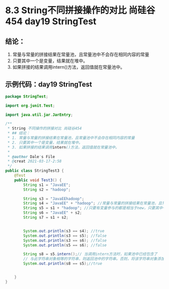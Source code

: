 # 8.3 String不同拼接操作的对比 尚硅谷454 day19 StringTest
## 结论：
1. 常量与常量的拼接结果在常量池，且常量池中不会存在相同内容的常量
2. 只要其中一个是变量，结果就在堆中。
3. 如果拼接的结果调用intern()方法，返回值就在常量池中。

## 示例代码：day19 StringTest
```java
package StringTest;

import org.junit.Test;

import java.util.jar.JarEntry;

/**
 * String 不同操作的拼接对比 尚硅谷454
 * ## 结论：
 * 1. 常量与常量的拼接结果在常量池，且常量池中不会存在相同内容的常量
 * 2. 只要其中一个是变量，结果就在堆中。
 * 3. 如果拼接的结果调用intern()方法，返回值就在常量池中。
 *
 * @author Dale's File
 * @creat 2021-03-17-2:58
 */
public class StringTest3 {
    @Test
    public void Test3() {
        String s1 = "JavaEE";
        String s2 = "hadoop";

        String s3 = "JavaEEhadoop";
        String s4 = "JavaEE" + "hadoop"; //常量与常量的拼接结果在常量池，且常量池中不会存在相同内容的常量
        String s5 = s1 + "hadoop"; //只要有变量参与的都是相当于new，只要其中一个是变量，结果就在堆中。
        String s6 = "JavaEE" + s2;
        String s7 = s1 + s2;


        System.out.println(s3 == s4); //true
        System.out.println(s3 == s5); //false
        System.out.println(s3 == s6); //false
        System.out.println(s5 == s6); //false

        String s8 = s5.intern();// 当调用intern方法时，如果池中已经包含了
        // 与此字符串对象相等的字符串，则返回池中的字符串。否则，将该字符串对象添加到池中，并返回对该字符串对象的引用。
        System.out.println(s8 == s5);//true


    }
}
```
